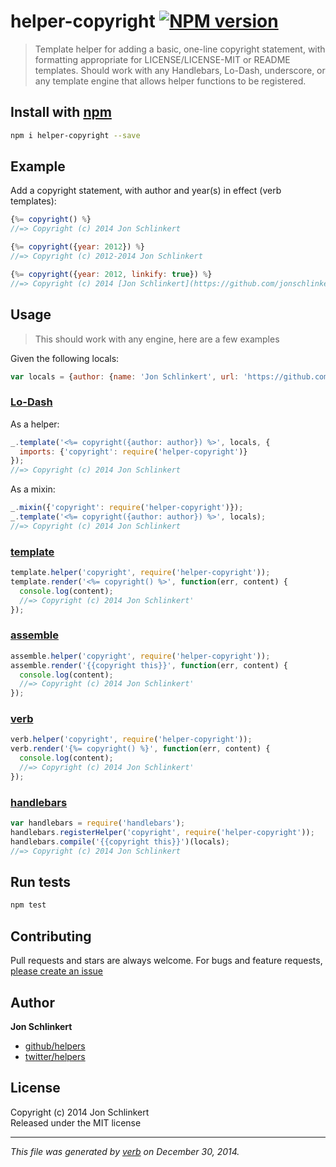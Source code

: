 # helper-copyright [![NPM version](https://badge.fury.io/js/helper-copyright.svg)](http://badge.fury.io/js/helper-copyright)

> Template helper for adding a basic, one-line copyright statement, with formatting appropriate for LICENSE/LICENSE-MIT or README templates. Should work with any Handlebars, Lo-Dash, underscore, or any template engine that allows helper functions to be registered.

## Install with [npm](npmjs.org)

```bash
npm i helper-copyright --save
```


## Example

Add a copyright statement, with author and year(s) in effect (verb templates):

```js
{%= copyright() %}
//=> Copyright (c) 2014 Jon Schlinkert

{%= copyright({year: 2012}) %}
//=> Copyright (c) 2012-2014 Jon Schlinkert

{%= copyright({year: 2012, linkify: true}) %}
//=> Copyright (c) 2014 [Jon Schlinkert](https://github.com/jonschlinkert)
```

## Usage

> This should work with any engine, here are a few examples

Given the following locals:

```js
var locals = {author: {name: 'Jon Schlinkert', url: 'https://github.com/jonschlinkert'}};
```

### [Lo-Dash](https://github.com/jonschlinkert/template)

As a helper:

```js
_.template('<%= copyright({author: author}) %>', locals, {
  imports: {'copyright': require('helper-copyright')}
});
//=> Copyright (c) 2014 Jon Schlinkert
```

As a mixin:

```js
_.mixin({'copyright': require('helper-copyright')});
_.template('<%= copyright({author: author}) %>', locals);
//=> Copyright (c) 2014 Jon Schlinkert
```

### [template](https://github.com/jonschlinkert/template)

```js
template.helper('copyright', require('helper-copyright'));
template.render('<%= copyright() %>', function(err, content) {
  console.log(content);
  //=> Copyright (c) 2014 Jon Schlinkert'
});
```

### [assemble](https://github.com/assemble/assemble)

```js
assemble.helper('copyright', require('helper-copyright'));
assemble.render('{{copyright this}}', function(err, content) {
  console.log(content);
  //=> Copyright (c) 2014 Jon Schlinkert'
});
```

### [verb](https://github.com/jonschlinkert/verb)

```js
verb.helper('copyright', require('helper-copyright'));
verb.render('{%= copyright() %}', function(err, content) {
  console.log(content);
  //=> Copyright (c) 2014 Jon Schlinkert'
});
```

### [handlebars](https://github.com/wycats/handlebars.js/)

```js
var handlebars = require('handlebars');
handlebars.registerHelper('copyright', require('helper-copyright'));
handlebars.compile('{{copyright this}}')(locals);
//=> Copyright (c) 2014 Jon Schlinkert
```


## Run tests

```bash
npm test
```


## Contributing
Pull requests and stars are always welcome. For bugs and feature requests, [please create an issue](https://github.com/helpers/helper-copyright/issues)

## Author

**Jon Schlinkert**
 
+ [github/helpers](https://github.com/helpers)
+ [twitter/helpers](http://twitter.com/helpers) 

## License
Copyright (c) 2014 Jon Schlinkert  
Released under the MIT license

***

_This file was generated by [verb](https://github.com/assemble/verb) on December 30, 2014._
